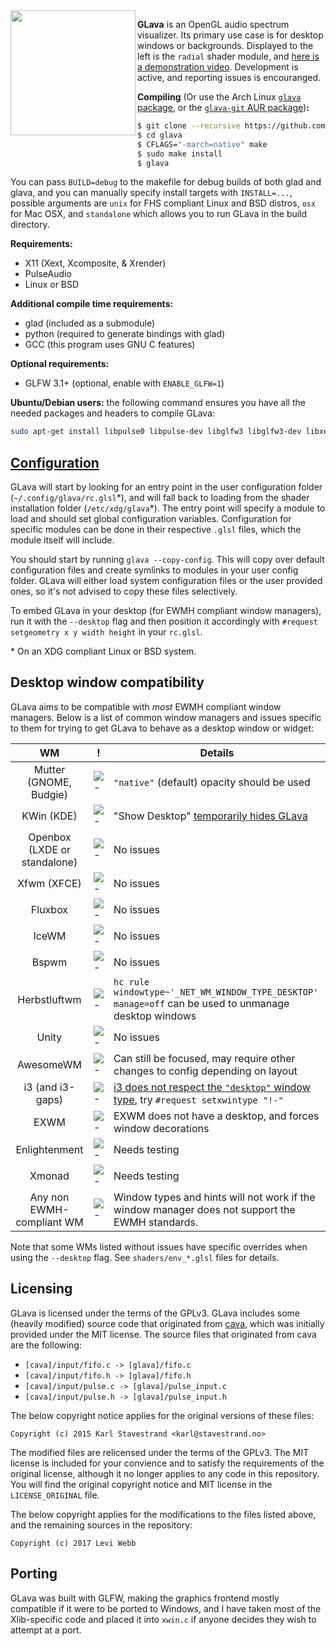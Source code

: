 
<img align="left" width="200" height="200" src="https://thumbs.gfycat.com/DefiantInformalIndianspinyloach-size_restricted.gif" />

**GLava** is an OpenGL audio spectrum visualizer. Its primary use case is for desktop windows or backgrounds. Displayed to the left is the `radial` shader module, and [here is a demonstration video](https://streamable.com/dgpj8). Development is active, and reporting issues is encouranged.

**Compiling** (Or use the Arch Linux [`glava` package](https://www.archlinux.org/packages/community/x86_64/glava/), or the [`glava-git` AUR package](https://aur.archlinux.org/packages/glava-git/))**:**

```bash
$ git clone --recursive https://github.com/wacossusca34/glava
$ cd glava
$ CFLAGS="-march=native" make
$ sudo make install
$ glava
```

You can pass `BUILD=debug` to the makefile for debug builds of both glad and glava, and you can manually specify install targets with `INSTALL=...`, possible arguments are `unix` for FHS compliant Linux and BSD distros, `osx` for Mac OSX, and `standalone` which allows you to run GLava in the build directory.

**Requirements:**

- X11 (Xext, Xcomposite, & Xrender)
- PulseAudio
- Linux or BSD

**Additional compile time requirements:**

- glad (included as a submodule)
- python (required to generate bindings with glad)
- GCC (this program uses GNU C features)

**Optional requirements:**

- GLFW 3.1+ (optional, enable with `ENABLE_GLFW=1`)

**Ubuntu/Debian users:** the following command ensures you have all the needed packages and headers to compile GLava:
```bash
sudo apt-get install libpulse0 libpulse-dev libglfw3 libglfw3-dev libxext6 libxext-dev libxcomposite-dev python make gcc 
```

## [Configuration](https://github.com/wacossusca34/glava/wiki)

GLava will start by looking for an entry point in the user configuration folder (`~/.config/glava/rc.glsl`\*), and will fall back to loading from the shader installation folder (`/etc/xdg/glava`\*). The entry point will specify a module to load and should set global configuration variables. Configuration for specific modules can be done in their respective `.glsl` files, which the module itself will include.

You should start by running `glava --copy-config`. This will copy over default configuration files and create symlinks to modules in your user config folder. GLava will either load system configuration files or the user provided ones, so it's not advised to copy these files selectively.

To embed GLava in your desktop (for EWMH compliant window managers), run it with the `--desktop` flag and then position it accordingly with `#request setgeometry x y width height` in your `rc.glsl`.

\* On an XDG compliant Linux or BSD system.

## Desktop window compatibility

GLava aims to be compatible with _most_ EWMH compliant window managers. Below is a list of common window managers and issues specific to them for trying to get GLava to behave as a desktop window or widget:

| WM | ! | Details
| :---: | --- | --- |
| Mutter (GNOME, Budgie) | ![-](https://placehold.it/15/118932/000000?text=+) | `"native"` (default) opacity should be used
| KWin (KDE) | ![-](https://placehold.it/15/118932/000000?text=+) | "Show Desktop" [temporarily hides GLava](https://github.com/wacossusca34/glava/issues/4#issuecomment-419729184)
| Openbox (LXDE or standalone) | ![-](https://placehold.it/15/118932/000000?text=+) | No issues
| Xfwm (XFCE) | ![-](https://placehold.it/15/118932/000000?text=+) | No issues
| Fluxbox | ![-](https://placehold.it/15/118932/000000?text=+) | No issues
| IceWM | ![-](https://placehold.it/15/118932/000000?text=+) | No issues
| Bspwm | ![-](https://placehold.it/15/118932/000000?text=+) | No issues
| Herbstluftwm | ![-](https://placehold.it/15/118932/000000?text=+) | `hc rule windowtype~'_NET_WM_WINDOW_TYPE_DESKTOP' manage=off` can be used to unmanage desktop windows
| Unity | ![-](https://placehold.it/15/118932/000000?text=+) | No issues
| AwesomeWM | ![-](https://placehold.it/15/f09c00/000000?text=+) | Can still be focused, may require other changes to config depending on layout
| i3 (and i3-gaps) | ![-](https://placehold.it/15/f09c00/000000?text=+) | [i3 does not respect the `"desktop"` window type](https://github.com/wacossusca34/glava/issues/6), try `#request setxwintype "!-"`
| EXWM | ![-](https://placehold.it/15/f03c15/000000?text=+) | EXWM does not have a desktop, and forces window decorations
| Enlightenment | ![-](https://placehold.it/15/1589F0/000000?text=+) | Needs testing
| Xmonad | ![-](https://placehold.it/15/1589F0/000000?text=+) | Needs testing
| Any non EWMH-compliant WM | ![-](https://placehold.it/15/f03c15/000000?text=+) | Window types and hints will not work if the window manager does not support the EWMH standards.

Note that some WMs listed without issues have specific overrides when using the `--desktop` flag. See `shaders/env_*.glsl` files for details.

## Licensing

GLava is licensed under the terms of the GPLv3. GLava includes some (heavily modified) source code that originated from [cava](https://github.com/karlstav/cava), which was initially provided under the MIT license. The source files that originated from cava are the following:

- `[cava]/input/fifo.c -> [glava]/fifo.c`
- `[cava]/input/fifo.h -> [glava]/fifo.h`
- `[cava]/input/pulse.c -> [glava]/pulse_input.c`
- `[cava]/input/pulse.h -> [glava]/pulse_input.h`

The below copyright notice applies for the original versions of these files:

`Copyright (c) 2015 Karl Stavestrand <karl@stavestrand.no>`

The modified files are relicensed under the terms of the GPLv3. The MIT license is included for your convience and to satisfy the requirements of the original license, although it no longer applies to any code in this repository. You will find the original copyright notice and MIT license in the `LICENSE_ORIGINAL` file.

The below copyright applies for the modifications to the files listed above, and the remaining sources in the repository:

`Copyright (c) 2017 Levi Webb`

## Porting

GLava was built with GLFW, making the graphics frontend mostly compatible if it were to be ported to Windows, and I have taken most of the Xlib-specific code and placed it into `xwin.c` if anyone decides they wish to attempt at a port.
